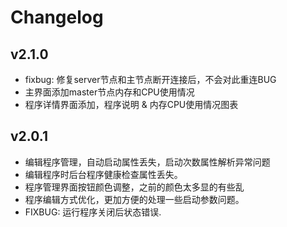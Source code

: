 # Changelog

## v2.1.0

- fixbug: 修复server节点和主节点断开连接后，不会对此重连BUG
- 主界面添加master节点内存和CPU使用情况
- 程序详情界面添加，程序说明 & 内存CPU使用情况图表

## v2.0.1
- 编辑程序管理，自动启动属性丢失，启动次数属性解析异常问题
- 编辑程序时后台程序健康检查属性丢失。
- 程序管理界面按钮颜色调整，之前的颜色太多显的有些乱
- 程序编辑方式优化，更加方便的处理一些启动参数问题。
- FIXBUG: 运行程序关闭后状态错误.
